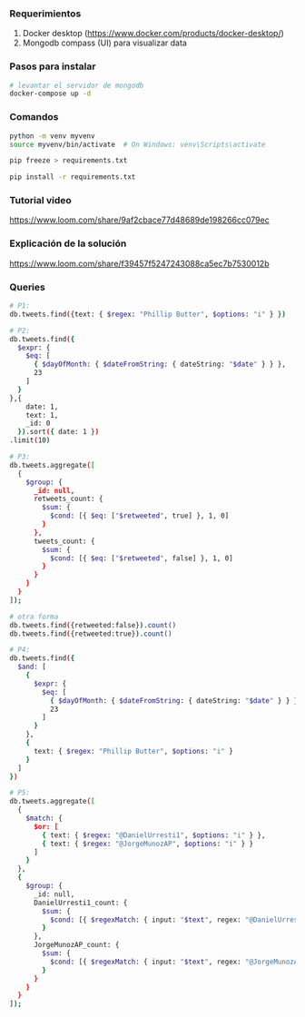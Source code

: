 ### Requerimientos

1. Docker desktop (https://www.docker.com/products/docker-desktop/)
2. Mongodb compass (UI) para visualizar data

### Pasos para instalar

```bash
# levantar el servidor de mongodb
docker-compose up -d
```

### Comandos

```bash
python -m venv myvenv
source myvenv/bin/activate  # On Windows: venv\Scripts\activate

pip freeze > requirements.txt

pip install -r requirements.txt

```

### Tutorial video

https://www.loom.com/share/9af2cbace77d48689de198266cc079ec

### Explicación de la solución

https://www.loom.com/share/f39457f5247243088ca5ec7b7530012b


### Queries

```bash
# P1:
db.tweets.find({text: { $regex: "Phillip Butter", $options: "i" } })
```

```bash
# P2:
db.tweets.find({
  $expr: {
    $eq: [
      { $dayOfMonth: { $dateFromString: { dateString: "$date" } } },
      23
    ]
  }
},{
    date: 1,
    text: 1,
    _id: 0
  }).sort({ date: 1 })
.limit(10)
```

```bash
# P3:
db.tweets.aggregate([
  {
    $group: {
      _id: null,
      retweets_count: {
        $sum: {
          $cond: [{ $eq: ["$retweeted", true] }, 1, 0]
        }
      },
      tweets_count: {
        $sum: {
          $cond: [{ $eq: ["$retweeted", false] }, 1, 0]
        }
      }
    }
  }
]);

# otra forma
db.tweets.find({retweeted:false}).count()
db.tweets.find({retweeted:true}).count()
```

```bash
# P4:
db.tweets.find({
  $and: [
    {
      $expr: {
        $eq: [
          { $dayOfMonth: { $dateFromString: { dateString: "$date" } } },
          23
        ]
      }
    },
    {
      text: { $regex: "Phillip Butter", $options: "i" }
    }
  ]
})
```

```bash
# P5: 
db.tweets.aggregate([
  {
    $match: {
      $or: [
        { text: { $regex: "@DanielUrresti1", $options: "i" } },
        { text: { $regex: "@JorgeMunozAP", $options: "i" } }
      ]
    }
  },
  {
    $group: {
      _id: null,
      DanielUrresti1_count: {
        $sum: {
          $cond: [{ $regexMatch: { input: "$text", regex: "@DanielUrresti1", options: "i" } }, 1, 0]
        }
      },
      JorgeMunozAP_count: {
        $sum: {
          $cond: [{ $regexMatch: { input: "$text", regex: "@JorgeMunozAP", options: "i" } }, 1, 0]
        }
      }
    }
  }
]);
```